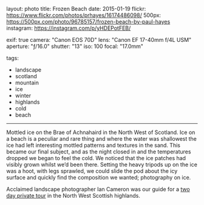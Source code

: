 layout: photo
title: Frozen Beach
date: 2015-01-19
flickr: https://www.flickr.com/photos/prhayes/16174486098/
500px: https://500px.com/photo/96785157/frozen-beach-by-paul-hayes
instagram: https://instagram.com/p/yHDEPotFEB/

exif: true
camera: "Canon EOS 70D"
lens: "Canon EF 17-40mm f/4L USM"
aperture: "ƒ/16.0"
shutter: "13"
iso: 100
focal: "17.0mm"

tags:
  - landscape
  - scotland
  - mountain
  - ice
  - winter
  - highlands
  - cold
  - beach
---

Mottled ice on the Brae of Achnahaird in the North West of Scotland. Ice on a beach is a peculiar and rare thing and where the water was shallowest the ice had left interesting mottled patterns and textures in the sand. This became our final subject, and as the night closed in and the temperatures dropped we began to feel the cold. We noticed that the ice patches had visibly grown whilst we’d been there. Setting the heavy tripods up on the ice was a hoot, with legs sprawled, we could slide the pod about the icy surface and quickly find the composition we wanted; photography on ice.

Acclaimed landscape photographer Ian Cameron was our guide for a [two day private tour](http://sam-and-paul.com/2015/01/landscape-photography-scottish-highlands/3/) in the North West Scottish highlands.
